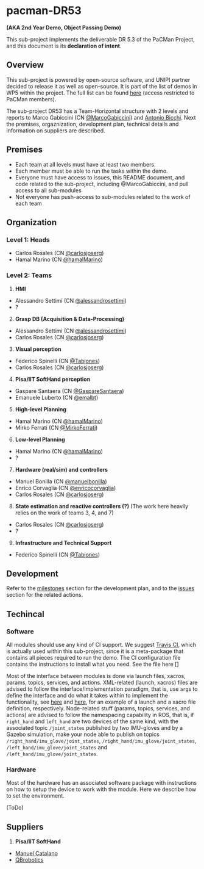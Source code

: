 # pacman-DR53

__(AKA 2nd Year Demo, Object Passing Demo)__

This sub-project implements the deliverable DR 5.3 of the PaCMan Project, and this document is its __declaration of intent__.

## Overview

This sub-project is powered by open-source software, and UNIPI partner decided to release it as well as open-source. It is part of the list of demos in WP5 within the project. The full list can be found [here]( https://github.com/pacman-project/pacman) (access restricted to PaCMan members).

The sub-project DR53 has a Team-Horizontal structure with 2 levels and reports to Marco Gabiccini (CN [@MarcoGabiccini](https://github.com/MarcoGabiccini)) and [Antonio Bicchi](mailto:bicchi@centropiaggio.unipi.it). Next the premises, orgaznization, development plan, technical details and information on suppliers are described.

## Premises

* Each team at all levels must have at least two members.
* Each member must be able to run the tasks within the demo.
* Everyone must have access to issues, this README document, and code related to the sub-project, including @MarcoGabiccini, and pull access to all sub-modules
* Not everyone has push-access to sub-modules related to the work of each team

## Organization

### Level 1: Heads 
  * Carlos Rosales (CN [@carlosjoserg](https://github.com/carlosjoserg))
  * Hamal Marino (CN [@hamalMarino](https://github.com/hamalMarino))

### Level 2: Teams

1. __HMI__
  * Alessandro Settimi (CN [@alessandrosettimi](https://github.com/alessandrosettimi))
  * ?

2. __Grasp DB (Acquisition & Data-Processing)__ 
  * Alessandro Settimi (CN [@alessandrosettimi](https://github.com/alessandrosettimi))
  * Carlos Rosales (CN [@carlosjoserg](https://github.com/carlosjoserg))

3. __Visual perception__
  * Federico Spinelli (CN [@Tabjones](https://github.com/Tabjones))
  * Carlos Rosales (CN [@carlosjoserg](https://github.com/carlosjoserg))

4. __Pisa/IIT SoftHand perception__
  * Gaspare Santaera (CN [@GaspareSantaera](https://github.com/GaspareSantaera))
  * Emanuele Luberto (CN [@emalbt](https://github.com/emalbt))

5. __High-level Planning__
  * Hamal Marino (CN [@hamalMarino](https://github.com/hamalMarino))
  * Mirko Ferrati (CN [@MirkoFerrati](https://github.com/MirkoFerrati))

6. __Low-level Planning__
  * Hamal Marino (CN [@hamalMarino](https://github.com/hamalMarino))
  * ?

7. __Hardware (real/sim) and controllers__
  * Manuel Bonilla (CN [@manuelbonilla](https://github.com/manuelbonilla))
  * Enrico Corvaglia (CN [@enricocorvaglia](https://github.com/enricocorvaglia))
  * Carlos Rosales (CN [@carlosjoserg](https://github.com/carlosjoserg))

8. __State estimation and reactive controllers (?)__ (The work here heavily relies on the work of teams 3, 4, and 7)
  * Carlos Rosales (CN [@carlosjoserg](https://github.com/carlosjoserg))
  * ?
  
9. __Infrastructure and Technical Support__
  * Federico Spinelli (CN [@Tabjones](https://github.com/Tabjones))

## Development

Refer to the [milestones](https://github.com/CentroEPiaggio/pacman-DR53/milestones) section for the development plan, and to the [issues](https://github.com/CentroEPiaggio/pacman-DR53/issues) section for the related actions.

## Techincal

### Software

All modules should use any kind of CI support. We suggest [Travis CI](https://travis-ci.com/), which is actually used within this sub-project, since it is a meta-package that contains all pieces required to run the demo. The CI configuration file contains the instructions to install what you need. See the file here []

Most of the interface between modules is done via launch files, xacros, params, topics, services, and actions. XML-related (launch, xacros) files are advised to follow the interface/implementation paradigm, that is, use `arg`s to define the interface and do what it takes within to implement the functionality, see [here]() and [here](), for an example of a launch and a xacro file definition, respectively. Node-related stuff (params, topics, services, and actions) are advised to follow the namespacing capability in ROS, that is, if `right_hand` and `left_hand` are two devices of the same kind, with the associated topic `/joint_states` published by two IMU-gloves and by a Gazebo simulation, make your node able to publish on topics `/right_hand/imu_glove/joint_states`, `/right_hand/imu_glove/joint_states`, `/left_hand/imu_glove/joint_states` and `/left_hand/imu_glove/joint_states`.

### Hardware

Most of the hardware has an associated software package with instructions on how to setup the device to work with the module. Here we describe how to set the environment.

(ToDo)

## Suppliers

1. __Pisa/IIT SoftHand__ 
  * [Manuel Catalano](mailto:manuel.catalano@centropiaggio.unipi.it)
  * [QBrobotics](http://www.qbrobotics.com/)

